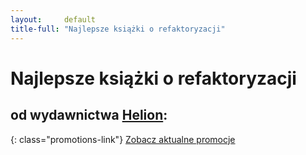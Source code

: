 ```yaml
---
layout:     default
title-full: "Najlepsze książki o refaktoryzacji"
---
```


# Najlepsze książki o refaktoryzacji
## od wydawnictwa [Helion](http://helion.pl/view/9102Q):

{: class="promotions-link"}
[Zobacz aktualne promocje](http://helion.pl/page/9102Q/promocje)

<div class="book">
    <script src="http://helion.pl/plugins/new/ksiazkasm.phi?id=refukv&nr=9102Q&size=181&utf8=1"></script>
</div>

<div class="book">
    <script src="http://helion.pl/plugins/new/ksiazkasm.phi?id=refawp&nr=9102Q&size=181&utf8=1"></script>
</div>

<div class="book">
    <script src="http://helion.pl/plugins/new/ksiazkasm.phi?id=prazav&nr=9102Q&size=181&utf8=1"></script>
</div>